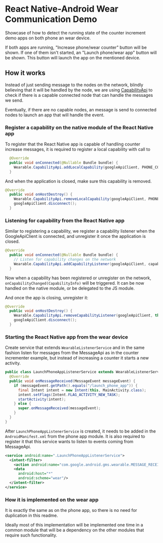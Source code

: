 # React Native-Android Wear Communication Demo

Showcase of how to detect the running state of the counter increment demo apps on both phone an wear device. 

If both apps are running, "Increase phone/wear counter" button will be shown. If one of them isn't started, an "Launch phone/wear app" button will be shown. This button will launch the app on the mentioned device.

## How it works
Instead of just sending message to the nodes on the network, blindly believing that it will be handled by the node, we are using [CapabilityApi](https://developers.google.com/android/reference/com/google/android/gms/wearable/CapabilityApi) to check if there is a capable connected node that can handle the messages we send.

Eventually, if there are no capable nodes, an message is send to connected nodes to launch an app that will handle the event.

### Register a capability on the native module of the React Native app
To register that the React Native app is capable of handling counter increase messages, it is required to register a local capability with call to 
```java
  @Override
  public void onConnected(@Nullable Bundle bundle) {
    Wearable.CapabilityApi.addLocalCapability(googleApiClient, PHONE_COUNTER_CAPABILITY);
  }
```

And when the application is closed, make sure this capability is removed.
```java
@Override
  public void onHostDestroy() {
    Wearable.CapabilityApi.removeLocalCapability(googleApiClient, PHONE_COUNTER_CAPABILITY);
    googleApiClient.disconnect();
  }
```

### Listening for capability from the React Native app
Similar to registering a capability, we register a capability listener when the GoogleApiClient is connected, and unregister it once the application is closed.

```java
@Override
  public void onConnected(@Nullable Bundle bundle) {
    // Listen for capability changes on the network
    Wearable.CapabilityApi.addCapabilityListener(googleApiClient, capabilityListener, WEAR_COUNTER_CAPABILITY);
  }
```

Now when a capability has been registered or unregister on the network, `onCapabilityChanged(CapabilityInfo)` will be triggered. It can be now handled on the native module, or be delegated to the JS module.

And once the app is closing, unregister it:
```java
@Override
  public void onHostDestroy() {
    Wearable.CapabilityApi.removeCapabilityListener(googleApiClient, this, WEAR_COUNTER_CAPABILITY);
    googleApiClient.disconnect();
  }
```

### Starting the React Native app from the wear device
Create service that extends `WearableListenerService` and in the same fashion listen for messages from the MessageApi as in the counter incrementer example, but instead of increasing a counter it starts a new activity.
```java
public class LaunchPhoneAppListenerService extends WearableListenerService {
  @Override
  public void onMessageReceived(MessageEvent messageEvent) {
    if (messageEvent.getPath().equals("/launch_phone_app")) {
      final Intent intent = new Intent(this, MainActivity.class);
      intent.setFlags(Intent.FLAG_ACTIVITY_NEW_TASK);
      startActivity(intent);
    } else {
      super.onMessageReceived(messageEvent);
    }
  }
}
```

After `LaunchPhoneAppListenerService` is created, it needs to be added in the `AndroidManifest.xml` from the phone app module. It is also required to register it that this service wants to listen to events coming from MessageApi.
```xml
<service android:name=".LaunchPhoneAppListenerService">
  <intent-filter>
    <action android:name="com.google.android.gms.wearable.MESSAGE_RECEIVED"/>
    <data
      android:host="*"
      android:scheme="wear"/>
  </intent-filter>
</service>
```

### How it is implemented on the wear app
It is exactly the same as on the phone app, so there is no need for duplication in this readme.

Ideally most of this implementation will be implemented one time in a common module that will be a dependency on the other modules that require such functionality.
